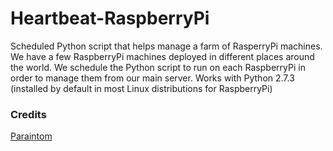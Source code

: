 Heartbeat-RaspberryPi
=====================

Scheduled Python script that helps manage a farm of RasperryPi machines. 
We have a few RaspberryPi machines deployed in different places around the world.
We schedule the Python script to run on each RaspberryPi in order to manage them from our main server.
Works with Python 2.7.3 (installed by default in most Linux distributions for RaspberryPi)



### Credits
[Paraintom](https://github.com/Paraintom)
